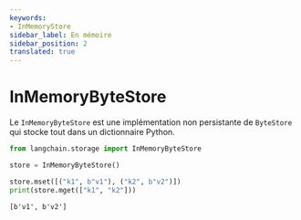 ```yaml
---
keywords:
- InMemoryStore
sidebar_label: En mémoire
sidebar_position: 2
translated: true
---
```


# InMemoryByteStore

Le `InMemoryByteStore` est une implémentation non persistante de `ByteStore` qui stocke tout dans un dictionnaire Python.

```python
from langchain.storage import InMemoryByteStore

store = InMemoryByteStore()

store.mset([("k1", b"v1"), ("k2", b"v2")])
print(store.mget(["k1", "k2"]))
```

```output
[b'v1', b'v2']
```
